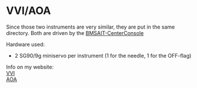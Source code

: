 # VVI/AOA

Since those two instruments are very similar, they are put in the same directory.
Both are driven by the [BMSAIT-CenterConsole](https://github.com/mihi4/F-16_BMSAITCenterConsole)

Hardware used:
- 2 SG90/9g miniservo per instrument (1 for the needle, 1 for the OFF-flag)

Info on my website:  
[VVI](http://f16simulator.net/wp/en/2022/11/10/vvi-progress/)  
[AOA](http://f16simulator.net/wp/en/2022/11/27/aoa-indicator-started/)
